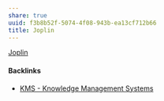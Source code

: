 ```yaml
---
share: true
uuid: f3b8b52f-5074-4f08-943b-ea13cf712b66
title: Joplin
---
```

[Joplin](https://joplinapp.org/)

#### Backlinks

* [KMS - Knowledge Management Systems](/6aef6fe9-4c4e-4f3a-850c-e163e2303f81)